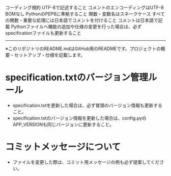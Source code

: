 コーディング規約
UTF-8で記述すること
コメントのエンコーディングはUTF-8 BOMなし
PythonのPEP8に準拠すること
関数・変数名はスネークケース
すべての関数・重要な処理には日本語でコメントを付けること
コメントは日本語で記載
Pythonファイルへ機能の追加や仕様の変更を行った場合は、必ずspecificationファイルも更新すること

---
※このリポジトリのREADME.mdはGitHub用のREADMEです。プロジェクトの概要・セットアップ・仕様を記載します。

# specification.txtのバージョン管理ルール
- specification.txtを更新した場合は、必ず冒頭のバージョン情報も更新すること。
- specification.txtのバージョン情報を更新した場合は、config.pyのAPP_VERSIONも同じバージョンに更新すること。

# コミットメッセージについて
- ファイルを変更した際は、コミット用メッセージの例も必ず提案してください。
